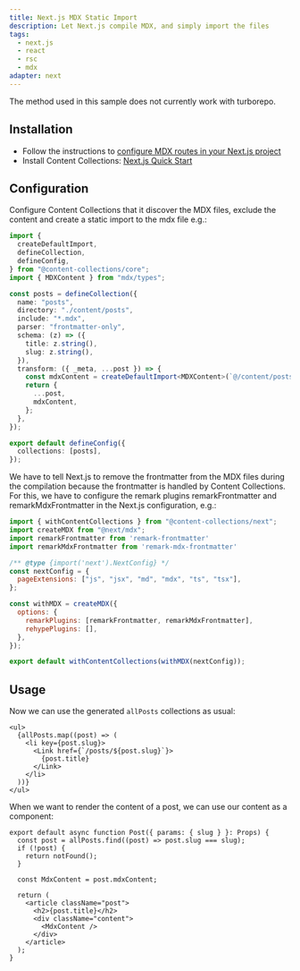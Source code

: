 ```yaml
---
title: Next.js MDX Static Import
description: Let Next.js compile MDX, and simply import the files
tags:
  - next.js
  - react
  - rsc
  - mdx
adapter: next
---
```


<Callout type="warn">
  The method used in this sample does not currently work with turborepo.
</Callout>

## Installation

- Follow the instructions to [configure MDX routes in your Next.js project](https://nextjs.org/docs/app/building-your-application/configuring/mdx)
- Install Content Collections: [Next.js Quick Start](https://www.content-collections.dev/docs/quickstart/next)

## Configuration

Configure Content Collections that it discover the MDX files, exclude the content and create a static import to the mdx file e.g.:

```ts
import {
  createDefaultImport,
  defineCollection,
  defineConfig,
} from "@content-collections/core";
import { MDXContent } from "mdx/types";

const posts = defineCollection({
  name: "posts",
  directory: "./content/posts",
  include: "*.mdx",
  parser: "frontmatter-only",
  schema: (z) => ({
    title: z.string(),
    slug: z.string(),
  }),
  transform: ({ _meta, ...post }) => {
    const mdxContent = createDefaultImport<MDXContent>(`@/content/posts/${_meta.filePath}`);
    return {
      ...post,
      mdxContent,
    };
  },
});

export default defineConfig({
  collections: [posts],
});
```

We have to tell Next.js to remove the frontmatter from the MDX files during the compilation because the frontmatter is handled by Content Collections. For this, we have to configure the remark plugins remarkFrontmatter and remarkMdxFrontmatter in the Next.js configuration, e.g.:

```js
import { withContentCollections } from "@content-collections/next";
import createMDX from "@next/mdx";
import remarkFrontmatter from 'remark-frontmatter'
import remarkMdxFrontmatter from 'remark-mdx-frontmatter'

/** @type {import('next').NextConfig} */
const nextConfig = {
  pageExtensions: ["js", "jsx", "md", "mdx", "ts", "tsx"],
};

const withMDX = createMDX({
  options: {
    remarkPlugins: [remarkFrontmatter, remarkMdxFrontmatter],
    rehypePlugins: [],
  },
});

export default withContentCollections(withMDX(nextConfig));
```

## Usage

Now we can use the generated `allPosts` collections as usual:

```tsx
<ul>
  {allPosts.map((post) => (
    <li key={post.slug}>
      <Link href={`/posts/${post.slug}`}>
        {post.title}
      </Link>
    </li>
  ))}
</ul>
```

When we want to render the content of a post, we can use our content as a component:

```tsx
export default async function Post({ params: { slug } }: Props) {
  const post = allPosts.find((post) => post.slug === slug);
  if (!post) {
    return notFound();
  }

  const MdxContent = post.mdxContent;

  return (
    <article className="post">
      <h2>{post.title}</h2>
      <div className="content">
        <MdxContent />
      </div>
    </article>
  );
}
```
